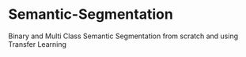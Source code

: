 # Semantic-Segmentation
Binary and Multi Class Semantic Segmentation from scratch and using Transfer Learning
